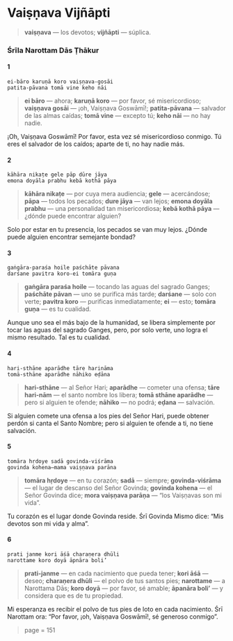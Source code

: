 # Vaiṣṇava Vijñāpti

> **vaiṣṇava** — los devotos; **vijñāpti** — súplica.

### Śrīla Narottam Dās Ṭhākur

#### 1

    ei-bāro karuṇā koro vaiṣṇava-gosāi
    patita-pāvana tomā vine keho nāi

> **ei bāro** — ahora; **karuṇā koro** — por favor, sé misericordioso; **vaiṣṇava gosāi** — ¡oh, Vaiṣṇava Goswāmī!; **patita-pāvana** — salvador de las almas caídas; **tomā vine** — excepto tú; **keho nāi** — no hay nadie.

¡Oh, Vaiṣṇava Goswāmī! Por favor, esta vez sé misericordioso conmigo. Tú eres el salvador de los caídos; aparte de ti, no hay nadie más.

#### 2

    kāhāra nikaṭe gele pāp dūre jāya
    emona doyāla prabhu kebā kothā pāya

> **kāhāra nikaṭe** — por cuya mera audiencia; **gele** — acercándose; **pāpa** — todos los pecados; **dure jāya** — van lejos; **emona doyāla prabhu** — una personalidad tan misericordiosa; **kebā kothā pāya** — ¿dónde puede encontrar alguien?

Solo por estar en tu presencia, los pecados se van muy lejos. ¿Dónde puede alguien encontrar semejante bondad?

#### 3

    gaṅgāra-paraśa hoile paśchāte pāvana
    darśane pavitra koro-ei tomāra guṇa

> **gaṅgāra paraśa hoile** — tocando las aguas del sagrado Ganges; **paśchāte pāvan** — uno se purifica más tarde; **darśane** — solo con verte; **pavitra koro** — purificas inmediatamente; **ei** — esto; **tomāra guṇa** — es tu cualidad.

Aunque uno sea el más bajo de la humanidad, se libera simplemente por tocar las aguas del sagrado Ganges, pero, por solo verte, uno logra el mismo resultado. Tal es tu cualidad.

#### 4

    hari-sthāne aparādhe tāre harināma
    tomā-sthāne aparādhe nāhiko eḍāna

> **hari-sthāne** — al Señor Hari; **aparādhe** — cometer una ofensa; **tāre hari-nām** — el santo nombre los libera; **tomā sthāne aparādhe** — pero si alguien te ofende; **nāhiko** — no podrá; **eḍana** — salvación.

Si alguien comete una ofensa a los pies del Señor Hari, puede obtener perdón si canta el Santo Nombre; pero si alguien te ofende a ti, no tiene salvación.

#### 5

    tomāra hṛdoye sadā govinda-viśrāma
    govinda kohena—mama vaiṣṇava parāna

> **tomāra hṛdoye** — en tu corazón; **sadā** — siempre; **govinda-viśrāma** — el lugar de descanso del Señor Govinda; **govinda kohena** — el Señor Govinda dice; **mora vaiṣṇava parāṇa** — “los Vaiṣṇavas son mi vida”.

Tu corazón es el lugar donde Govinda reside. Śrī Govinda Mismo dice: “Mis devotos son mi vida y alma”.

#### 6

    prati janme kori āśā charaṇera dhūli
    narottame koro doyā āpnāra boli’

> **prati-janme** — en cada nacimiento que pueda tener; **kori āśā** — deseo; **charaṇera dhūli** — el polvo de tus santos pies; **narottame** — a Narottama Dās; **koro doyā** — por favor, sé amable; **āpanāra boli’** — y considera que es de tu propiedad.

Mi esperanza es recibir el polvo de tus pies de loto en cada nacimiento. Śrī Narottam ora: “Por favor, ¡oh, Vaiṣṇava Goswāmī!, sé generoso conmigo”.


> page = 151
